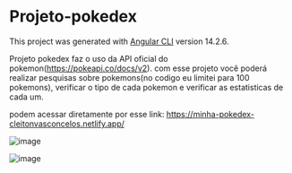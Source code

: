 # Projeto-pokedex

This project was generated with [Angular CLI](https://github.com/angular/angular-cli) version 14.2.6.

Projeto pokedex faz o uso da API oficial do pokemon(https://pokeapi.co/docs/v2).
com esse projeto você poderá realizar pesquisas sobre pokemons(no codigo eu limitei para 100 pokemons), verificar o tipo de cada pokemon e verificar as estatisticas de cada um.

podem acessar diretamente por esse link: https://minha-pokedex-cleitonvasconcelos.netlify.app/

![image](https://user-images.githubusercontent.com/104870722/224362412-28f13d58-5dad-46e6-82bc-0ffad55dc98c.png)

![image](https://user-images.githubusercontent.com/104870722/224362546-b4159d40-cfda-47eb-8a81-5a098457f1ef.png)
